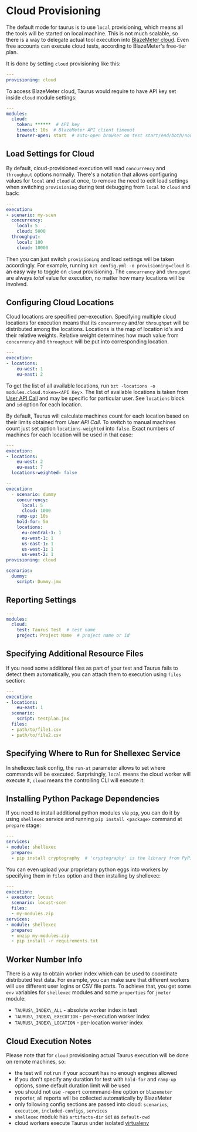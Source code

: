# Cloud Provisioning

The default mode for taurus is to use `local` provisioning, which means all the tools will be started on local machine. This is not much scalable, so there is a way to delegate actual tool execution into [BlazeMeter cloud](http://blazemeter.com/). Even free accounts can execute cloud tests, according to BlazeMeter's free-tier plan.

It is done by setting `cloud` provisioning like this:

```yaml
---
provisioning: cloud
```

To access BlazeMeter cloud, Taurus would require to have API key set inside `cloud` module settings:
```yaml
---
modules:
  cloud:
    token: ******  # API key
    timeout: 10s  # BlazeMeter API client timeout
    browser-open: start  # auto-open browser on test start/end/both/none
```

## Load Settings for Cloud

By default, cloud-provisioned execution will read `concurrency` and `throughput` options normally. There's a notation that allows configuring values for `local` and `cloud` at once, to remove the need to edit load settings when switching `provisioning` during test debugging from `local` to `cloud` and back:

```yaml
---
execution:
- scenario: my-scen
  concurrency:
    local: 5
    cloud: 5000
  throughput:
    local: 100
    cloud: 10000
```

Then you can just switch `provisioning` and load settings will be taken accordingly. For example, running `bzt config.yml -o provisioning=cloud` is an easy way to toggle on `cloud` provisioning. The `concurrency` and `througput` are always *total* value for execution, no matter how many locations will be involved.

## Configuring Cloud Locations

Cloud locations are specified per-execution. Specifying multiple cloud locations for execution means that its `concurrency` and/or `throughput` will be distributed among the locations. Locations is the map of location id's and their relative weights. Relative weight determines how much value from `concurrency` and `throughput` will be put into corresponding location. 

```yaml
---
execution:
- locations:
    eu-west: 1
    eu-east: 2
```

To get the list of all available locations, run `bzt -locations -o modules.cloud.token=<API Key>`. The list of available locations is taken from [User API Call](https://a.blazemeter.com/api/latest/user) and may be specific for particular user. See `locations` block and `id` option for each location.

By default, Taurus will calculate machines count for each location based on their limits obtained from *User API Call*. To switch to manual machines count just set option `locations-weighted` into `false`. Exact numbers of machines for each location will be used in that case:

```yaml
---
execution:
- locations:
    eu-west: 2
    eu-east: 7
  locations-weighted: false
```

```yaml
-- 
execution: 
  - scenario: dummy 
    concurrency:
      local: 5
      cloud: 1000
    ramp-up: 10s
    hold-for: 5m
    locations: 
      eu-central-1: 1
      eu-west-1: 1
      us-east-1: 1
      us-west-1: 1
      us-west-2: 1
provisioning: cloud

scenarios:
  dummy:
    script: Dummy.jmx    
```

## Reporting Settings

```yaml
---
modules:
  cloud:
    test: Taurus Test  # test name
    project: Project Name  # project name or id
```

## Specifying Additional Resource Files
If you need some additional files as part of your test and Taurus fails to detect them automatically, you can attach them to execution using `files` section:

```yaml
---
execution:
- locations:
    eu-east: 1
  scenario:
    script: testplan.jmx
  files:
  - path/to/file1.csv
  - path/to/file2.csv
```


## Specifying Where to Run for Shellexec Service

In shellexec task config, the `run-at` parameter allows to set where commands will be executed. Surprisingly, `local` means the cloud worker will execute it, `cloud` means the controlling CLI will execute it.

## Installing Python Package Dependencies

If you need to install additional python modules via `pip`, you can do it by using `shellexec` service and running `pip install <package>` command at `prepare` stage:

```yaml
---
services:
- module: shellexec
  prepare: 
  - pip install cryptography  # 'cryptography' is the library from PyPi
```

You can even upload your proprietary python eggs into workers by specifying them in `files` option and then installing by shellexec:

```yaml
---
execution:
- executor: locust
  scenario: locust-scen
  files:
  - my-modules.zip      
services:
- module: shellexec
  prepare: 
  - unzip my-modules.zip
  - pip install -r requirements.txt
```

## Worker Number Info

There is a way to obtain worker index which can be used to coordinate distributed test data. For example, you can make sure that different workers will use different user logins or CSV file parts. To achieve that, you get some `env` variables for `shellexec` modules and some `properties` for `jmeter` module:

  * `TAURUS\_INDEX\_ALL` - absolute worker index in test
  * `TAURUS\_INDEX\_EXECUTION` - per-execution worker index
  * `TAURUS\_INDEX\_LOCATION` - per-location worker index

## Cloud Execution Notes

Please note that for `cloud` provisioning actual Taurus execution will be done on remote machines, so:
  * the test will not run if your account has no enough engines allowed
  * if you don't specify any duration for test with `hold-for` and `ramp-up` options, some default duration limit will be used
  * you should not use `-report` commmand-line option or `blazemeter` reporter, all reports will be collected automatically by BlazeMeter
  * only following config sections are passed into cloud: `scenarios`, `execution`, `included-configs`, `services`
  * `shellexec` module has `artifacts-dir` set as `default-cwd`
  * cloud workers execute Taurus under isolated [virtualenv](https://virtualenv.readthedocs.org/en/latest/)
